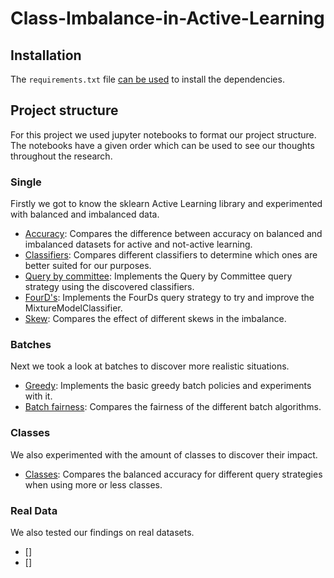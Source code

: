 # Class-Imbalance-in-Active-Learning

## Installation
The `requirements.txt` file [can be used](https://pip.pypa.io/en/stable/reference/requirements-file-format/) to install the dependencies.

## Project structure
For this project we used jupyter notebooks to format our project structure. 
The notebooks have a given order which can be used to see our thoughts throughout the research.

### Single
Firstly we got to know the sklearn Active Learning library and experimented with balanced and imbalanced data.

- [Accuracy](src/accuracy.ipynb): Compares the difference between accuracy on balanced and imbalanced datasets for active and not-active learning. 
- [Classifiers](src/classifiers.ipynb): Compares different classifiers to determine which ones are better suited for our purposes.
- [Query by committee](src/query_by_committee.ipynb): Implements the Query by Committee query strategy using the discovered classifiers.
- [FourD's](src/fourDs.ipynb): Implements the FourDs query strategy to try and improve the MixtureModelClassifier.
- [Skew](src/skew.ipynb): Compares the effect of different skews in the imbalance.

### Batches
Next we took a look at batches to discover more realistic situations.

- [Greedy](src/greedy.ipynb): Implements the basic greedy batch policies and experiments with it.
- [Batch fairness](src/batch_fairness.ipynb): Compares the fairness of the different batch algorithms.

### Classes
We also experimented with the amount of classes to discover their impact.

- [Classes](src/classes.ipynb): Compares the balanced accuracy for different query strategies when using more or less classes.

### Real Data
We also tested our findings on real datasets.

- []
- []